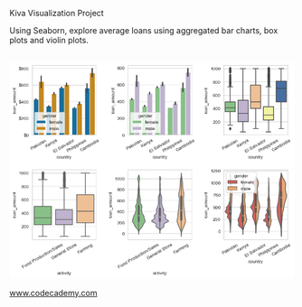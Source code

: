Kiva Visualization Project

Using Seaborn, explore average loans using aggregated bar charts, box plots and violin plots.</br></br>

![alt text](Visualizing_Kiva_Data_with_Seaborn.png)

www.codecademy.com

